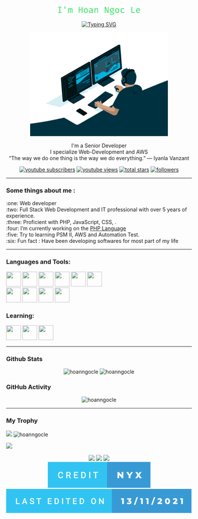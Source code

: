 <p align="center">
  <a href="https://github.com/hoanngocle">
    <img src="https://raw.githubusercontent.com/hoanngocle/hoanngocle/main/images/hoanngocle-readme.png" alt="Hoan Ngoc Le" height="26"/></a>
</p>

<p align="center">
  <a href="https://git.io/typing-svg">
    <img src="https://readme-typing-svg.demolab.com?font=Fira+Code&weight=600&pause=1000&color=50C878&center=true&vCenter=true&width=440&height=45&lines=Full-stack+web+and+app+developer;Always+learning+new+things;7%2B+years+of+coding+experence" alt="Typing SVG" />
  </a>
</p>


<p align="center">
<img alt="GIF" src="https://raw.githubusercontent.com/hoanngocle/hoanngocle/main/images/code.gif" height="280" />
<p/>
<p align="center">I'm a Senior Developer<br/>I specialize Web-Development and AWS<br/>“The way we do one thing is the way we do everything.” — Iyanla Vanzant<p/>
<p align="center">
  <a href="#">
    <img alt="youtube subscribers" title="Subscribe to my YouTube channel" src="https://custom-icon-badges.demolab.com/youtube/channel/subscribers/UCipSxT7a3rn81vGLw9lqRkg?color=%23E05D44&label=SUBSCRIBE&logo=video&logoColor=white&style=for-the-badge&labelColor=CE4630"/></a>
  <a href="#">
    <img alt="youtube views" title="YouTube views" src="https://custom-icon-badges.demolab.com/youtube/channel/views/UCipSxT7a3rn81vGLw9lqRkg?color=%23E1AD0E&logo=video&logoColor=white&style=for-the-badge&labelColor=C79600"/></a> 
  <a href="https://github.com/hoanngocle?tab=repositories&sort=stargazers">
    <img alt="total stars" title="Total stars on GitHub" src="https://custom-icon-badges.demolab.com/github/stars/hoanngocle?color=55960c&style=for-the-badge&labelColor=488207&logo=star"/></a>
  <a href="https://github.com/hoanngocle?tab=followers">
    <img alt="followers" title="Follow me on Github" src="https://custom-icon-badges.demolab.com/github/followers/hoanngocle?color=236ad3&labelColor=1155ba&style=for-the-badge&logo=person-add&label=Follow&logoColor=white"/></a>
</p>

------
### Some things about me :
<p>
:one: Web developer<br/>
:two: Full Stack Web Development and IT professional with over 5 years of experience.<br/>
:three: Proficient with PHP, JavaScript, CSS, .<br/> 
:four: I’m currently working on the <a href="https://github.com/php">PHP Language</a><br/> 
:five: Try to learning PSM II, AWS and Automation Test. </br>
:six: Fun fact : Have been developing softwares for most part of my life
</p>

------
### Languages and Tools:
<img src="https://cdn.jsdelivr.net/gh/devicons/devicon/icons/php/php-original.svg" width="40" height="40"/> <img src="https://cdn.jsdelivr.net/gh/devicons/devicon/icons/jquery/jquery-original.svg" width="40" height="40"/> <img src="https://cdn.jsdelivr.net/gh/devicons/devicon/icons/html5/html5-original.svg" width="40" height="40"/> <img src="https://cdn.jsdelivr.net/gh/devicons/devicon/icons/css3/css3-original.svg" width="40" height="40"/> <img src="https://cdn.jsdelivr.net/gh/devicons/devicon/icons/javascript/javascript-original.svg" width="40" height="40"/> <img src="https://cdn.jsdelivr.net/gh/devicons/devicon/icons/vuejs/vuejs-original.svg" width="40" height="40"/>
<br>
<img src="https://cdn.jsdelivr.net/gh/devicons/devicon/icons/mysql/mysql-original.svg" width="40" height="40"/>
<img src="https://cdn.jsdelivr.net/gh/devicons/devicon/icons/postgresql/postgresql-original.svg" width="40" height="40"/>
<img src="https://cdn.jsdelivr.net/gh/devicons/devicon/icons/graphql/graphql-plain.svg" width="40" height="40"/>
<img src="https://cdn.jsdelivr.net/gh/devicons/devicon/icons/docker/docker-original.svg" width="40" height="40"/>
<br>

### Learning:
<img src="https://cdn.jsdelivr.net/gh/devicons/devicon/icons/laravel/laravel-plain.svg" width="40" height="40"/> <img src="https://cdn.jsdelivr.net/gh/devicons/devicon/icons/java/java-original.svg" width="40" height="40"/>
<img src="https://cdn.jsdelivr.net/gh/devicons/devicon/icons/amazonwebservices/amazonwebservices-original-wordmark.svg" width="40" height="40"/>

------
### Github Stats
<p align="center">
  <img src="https://github-readme-streak-stats.herokuapp.com/?user=hoanngocle&theme=algolia" alt="hoanngocle"  />
  <img src="https://github-readme-stats.vercel.app/api?username=hoanngocle&count_private=true&show_icons=true&theme=dracula" alt="hoanngocle" />
</p>

### GitHub Activity
<p align="center">
  <img src="https://github-readme-activity-graph.vercel.app/graph?username=hoanngocle&theme=rogue" alt="hoanngocle"  />
</p>

------
### My Trophy
<img src="https://github-profile-trophy.vercel.app/?username=hoanngocle&theme=gruvbox"/>
<img src="https://github-readme-stats.vercel.app/api/top-langs/?username=hoanngocle&show_icons=true&locale=en&layout=compact&theme=algolia" alt="hoanngocle" />

![](https://komarev.com/ghpvc/?username=hoanngocle&label=Profile%20Views&color=0e75b6&style=flat)

<div align="center">
  <img src="https://forthebadge.com/images/badges/winter-is-coming.svg"/>
  <img src="https://forthebadge.com/images/badges/built-by-developers.svg"/>
  <img src="https://forthebadge.com/images/badges/built-with-love.svg"/>
</div>
<div align="center">
  <img src="https://github.com/hoanngocle/hoanngocle/blob/main/images/credit-nyx.svg"/>
  <img src="https://github.com/hoanngocle/hoanngocle/blob/main/images/last-edited-on.svg"/>
</div>

